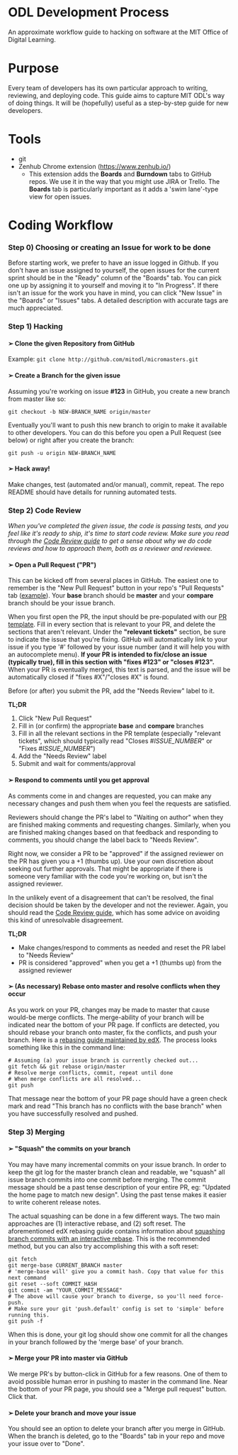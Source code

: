 # ODL Development Process
An approximate workflow guide to hacking on software at the MIT Office of Digital Learning.

# Purpose
Every team of developers has its own particular approach to writing, reviewing, and deploying code.
This guide aims to capture MIT ODL's way of doing things. It will be (hopefully) useful as a
step-by-step guide for new developers.

# Tools

- git
- Zenhub Chrome extension (https://www.zenhub.io/)
  - This extension adds the **Boards** and **Burndown** tabs to GitHub repos. We use it in the way
  that you might use JIRA or Trello. The **Boards** tab is particularly important as it adds a
  'swim lane'-type view for open issues.

# Coding Workflow


### Step 0) Choosing or creating an Issue for work to be done

Before starting work, we prefer to have an issue logged in Github. If you don't have an issue assigned
to yourself, the open issues for the current sprint should be in the "Ready" column of the "Boards"
tab. You can pick one up by assigning it to yourself and moving it to "In Progress". If there isn't
an issue for the work you have in mind, you can click "New Issue" in the "Boards" or "Issues" tabs.
A detailed description with accurate tags are much appreciated.

### Step 1) Hacking

#### &#10146; Clone the given Repository from GitHub

Example: `git clone http://github.com/mitodl/micromasters.git`

#### &#10146; Create a Branch for the given issue

Assuming you're working on issue **#123** in GitHub, you create a new branch from master like so:

    git checkout -b NEW-BRANCH_NAME origin/master

Eventually you'll want to push this new branch to origin to make it available to other developers.
You can do this before you open a Pull Request (see below) or right after you create the branch:

    git push -u origin NEW-BRANCH_NAME

#### &#10146; Hack away!

Make changes, test (automated and/or manual), commit, repeat. The repo README should have details
for running automated tests.


### Step 2) Code Review

_When you've completed the given issue, the code is passing tests, and you feel like it's ready
to ship, it's time to start code review. Make sure you read through the
[Code Review guide](https://github.com/mitodl/handbook/blob/master/code-review.md#everyone) to get a sense
about why we do code reviews and how to approach them, both as a reviewer and reviewee._

#### &#10146; Open a Pull Request ("PR")

This can be kicked off from several places in GitHub. The easiest one to remember is the "New
Pull Request" button in your repo's "Pull Requests" tab
([example](https://github.com/mitodl/micromasters/pulls)). Your **base** branch should be
**master** and your **compare** branch should be your issue branch.

When you first open the PR, the input should be pre-populated with our
[PR template](https://github.com/mitodl/handbook/blob/master/pr-template.md). Fill in every section
that is relevant to your PR, and delete the sections that aren't relevant. Under the **"relevant
tickets"** section, be sure to indicate the issue that you're fixing. GitHub will automatically
link to your issue if you type '#' followed by your issue number (and it will help you with an
autocomplete menu). **If your PR is intended to fix/close an issue (typically true), fill in this
section with "fixes #123" or "closes #123".** When your PR is eventually merged, this text is
parsed, and the issue will be automatically closed if "fixes #X"/"closes #X" is found.

Before (or after) you submit the PR, add the "Needs Review" label to it.


**TL;DR**

1. Click "New Pull Request"
1. Fill in (or confirm) the appropriate **base** and **compare** branches
1. Fill in all the relevant sections in the PR template (especially "relevant tickets", which should
   typically read "Closes #*ISSUE_NUMBER*" or "Fixes #*ISSUE_NUMBER*")
1. Add the "Needs Review" label
1. Submit and wait for comments/approval

#### &#10146; Respond to comments until you get approval

As comments come in and changes are requested, you can make any necessary changes and push them when
you feel the requests are satisfied.

Reviewers should change the PR's label to "Waiting on author" when they are finished making comments
and requesting changes. Similarly, when you are finished making changes based on that feedback and
responding to comments, you should change the label back to "Needs Review".

Right now, we consider a PR to be "approved" if the assigned reviewer on the PR has given you a +1
(thumbs up). Use your own discretion about seeking out further approvals. That might be appropriate
if there is someone very familiar with the code you're working on, but isn't the assigned reviewer.

In the unlikely event of a disagreement that can't be resolved, the final decision should be taken by
the developer and not the reviewer. Again, you should read the
[Code Review guide](https://github.com/mitodl/handbook/blob/master/code-review.md#everyone), which has
some advice on avoiding this kind of unresolvable disagreement.

**TL;DR**

- Make changes/respond to comments as needed and reset the PR label to "Needs Review"
- PR is considered "approved" when you get a +1 (thumbs up) from the assigned reviewer

#### &#10146; (As necessary) Rebase onto master and resolve conflicts when they occur

As you work on your PR, changes may be made to master that cause would-be merge conflicts. The
merge-ability of your branch will be indicated near the bottom of your PR page. If conflicts are detected,
you should rebase your branch onto master, fix the conflicts, and push your branch. Here is a [rebasing
guide maintained by edX](https://github.com/edx/edx-platform/wiki/How-to-Rebase-a-Pull-Request). The
process looks something like this in the command line:

    # Assuming (a) your issue branch is currently checked out...
    git fetch && git rebase origin/master
    # Resolve merge conflicts, commit, repeat until done
    # When merge conflicts are all resolved...
    git push

That message near the bottom of your PR page should have a green check mark and read "This branch has no
conflicts with the base branch" when you have successfully resolved and pushed.


### Step 3) Merging

#### &#10146; "Squash" the commits on your branch

You may have many incremental commits on your issue branch. In order to keep the git log for the master
branch clean and readable, we "squash" all issue branch commits into one commit before merging. The commit
message should be a past tense description of your entire PR, eg: "Updated the home page to match new design". Using
the past tense makes it easier to write coherent release notes.

The actual squashing can be done in a few different ways. The two main approaches are (1) interactive rebase,
and (2) soft reset. The aforementioned edX rebasing guide contains information about
[squashing branch commits with an interactive rebase](https://github.com/edx/edx-platform/wiki/How-to-Rebase-a-Pull-Request#squash-your-changes).
This is the recommended method, but you can also try accomplishing this with a soft reset:

    git fetch
    git merge-base CURRENT_BRANCH master
    # 'merge-base will' give you a commit hash. Copy that value for this next command
    git reset --soft COMMIT_HASH
    git commit -am "YOUR_COMMIT_MESSAGE"
    # The above will cause your branch to diverge, so you'll need force-push.
    # Make sure your git 'push.default' config is set to 'simple' before running this.
    git push -f

When this is done, your git log should show one commit for all the changes in your branch followed by the
'merge base' of your branch.

#### &#10146; Merge your PR into master via GitHub

We merge PR's by button-click in GitHub for a few reasons. One of them to avoid possible human error in
pushing to master in the command line. Near the bottom of your PR page, you should see a "Merge pull request"
button. Click that.

#### &#10146; Delete your branch and move your issue

You should see an option to delete your branch after you merge in GitHub. When the branch is deleted, go to
the "Boards" tab in your repo and move your issue over to "Done".
